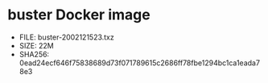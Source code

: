# buster Docker image

* FILE: buster-2002121523.txz
* SIZE: 22M
* SHA256: 0ead24ecf646f75838689d73f071789615c2686ff78fbe1294bc1ca1eada78e3
